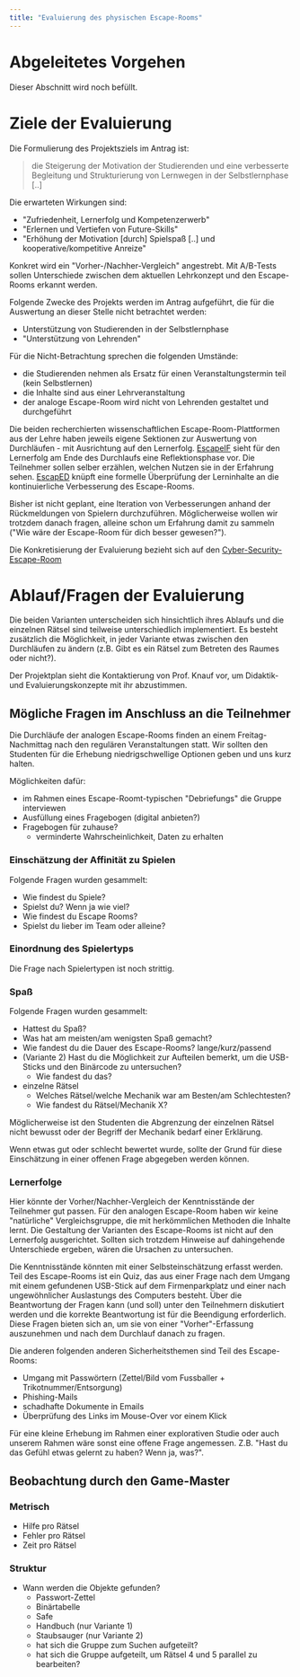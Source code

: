 ```yaml
---
title: "Evaluierung des physischen Escape-Rooms"
---
```


# Abgeleitetes Vorgehen

Dieser Abschnitt wird noch befüllt.

# Ziele der Evaluierung

Die Formulierung des Projektsziels im Antrag ist:

> die Steigerung der Motivation der Studierenden und eine verbesserte Begleitung und Strukturierung von Lernwegen in der Selbstlernphase [..]

Die erwarteten Wirkungen sind:

- "Zufriedenheit, Lernerfolg und Kompetenzerwerb"
- "Erlernen und Vertiefen von Future-Skills"
- "Erhöhung der Motivation [durch] Spielspaß [..] und kooperative/kompetitive Anreize"

Konkret wird ein "Vorher-/Nachher-Vergleich" angestrebt. Mit A/B-Tests sollen Unterschiede zwischen dem aktuellen Lehrkonzept und den Escape-Rooms erkannt werden.

Folgende Zwecke des Projekts werden im Antrag aufgeführt, die für die Auswertung an dieser Stelle nicht betrachtet werden:

- Unterstützung von Studierenden in der Selbstlernphase
- "Unterstützung von Lehrenden"

Für die Nicht-Betrachtung sprechen die folgenden Umstände:

- die Studierenden nehmen als Ersatz für einen Veranstaltungstermin teil (kein Selbstlernen)
- die Inhalte sind aus einer Lehrveranstaltung
- der analoge Escape-Room wird nicht von Lehrenden gestaltet und durchgeführt


Die beiden recherchierten wissenschaftlichen Escape-Room-Plattformen aus der Lehre haben jeweils eigene Sektionen zur Auswertung von Durchläufen - mit Ausrichtung auf den Lernerfolg.
[EscapeIF](../research/design.md#escapeif) sieht für den Lernerfolg am Ende des Durchlaufs eine Reflektionsphase vor. Die Teilnehmer sollen selber erzählen, welchen Nutzen sie in der Erfahrung sehen.
[EscapED](../research/design.md#escaped) knüpft eine formelle Überprüfung der Lerninhalte an die kontinuierliche Verbesserung des Escape-Rooms.

Bisher ist nicht geplant, eine Iteration von Verbesserungen anhand der Rückmeldungen von Spielern durchzuführen. Möglicherweise wollen wir trotzdem danach fragen, alleine schon um Erfahrung damit zu sammeln ("Wie wäre der Escape-Room für dich besser gewesen?").

Die Konkretisierung der Evaluierung bezieht sich auf den [Cyber-Security-Escape-Room](cyber_security/readme.md)

# Ablauf/Fragen der Evaluierung

Die beiden Varianten unterscheiden sich hinsichtlich ihres Ablaufs und die einzelnen Rätsel sind teilweise unterschiedlich implementiert. Es besteht zusätzlich die Möglichkeit, in jeder Variante etwas zwischen den Durchläufen zu ändern (z.B. Gibt es ein Rätsel zum Betreten des Raumes oder nicht?).

Der Projektplan sieht die Kontaktierung von Prof. Knauf vor, um Didaktik- und Evaluierungskonzepte mit ihr abzustimmen.

## Mögliche Fragen im Anschluss an die Teilnehmer

Die Durchläufe der analogen Escape-Rooms finden an einem Freitag-Nachmittag nach den regulären Veranstaltungen statt.
Wir sollten den Studenten für die Erhebung niedrigschwellige Optionen geben und uns kurz halten.

Möglichkeiten dafür:

- im Rahmen eines Escape-Roomt-typischen "Debriefungs" die Gruppe interviewen
- Ausfüllung eines Fragebogen (digital anbieten?)
- Fragebogen für zuhause?
	- verminderte Wahrscheinlichkeit, Daten zu erhalten

### Einschätzung der Affinität zu Spielen

Folgende Fragen wurden gesammelt:

- Wie findest du Spiele?
- Spielst du? Wenn ja wie viel?
- Wie findest du Escape Rooms?
- Spielst du lieber im Team oder alleine?

### Einordnung des Spielertyps

Die Frage nach Spielertypen ist noch strittig.

### Spaß

Folgende Fragen wurden gesammelt:

- Hattest du Spaß?
- Was hat am meisten/am wenigsten Spaß gemacht?
- Wie fandest du die Dauer des Escape-Rooms? lange/kurz/passend
- (Variante 2) Hast du die Möglichkeit zur Aufteilen bemerkt, um die USB-Sticks und den Binärcode zu untersuchen?
	- Wie fandest du das?
- einzelne Rätsel
	- Welches Rätsel/welche Mechanik war am Besten/am Schlechtesten?
	- Wie fandest du Rätsel/Mechanik X?

Möglicherweise ist den Studenten die Abgrenzung der einzelnen Rätsel nicht bewusst oder der Begriff der Mechanik bedarf einer Erklärung.

Wenn etwas gut oder schlecht bewertet wurde, sollte der Grund für diese Einschätzung in einer offenen Frage abgegeben werden können.

### Lernerfolge

Hier könnte der Vorher/Nachher-Vergleich der Kenntnisstände der Teilnehmer gut passen. Für den analogen Escape-Room haben wir keine "natürliche" Vergleichsgruppe, die mit herkömmlichen Methoden die Inhalte lernt.
Die Gestaltung der Varianten des Escape-Rooms ist nicht auf den Lernerfolg ausgerichtet. Sollten sich trotzdem Hinweise auf dahingehende Unterschiede ergeben, wären die Ursachen zu untersuchen.

Die Kenntnisstände könnten mit einer Selbsteinschätzung erfasst werden. Teil des Escape-Rooms ist ein Quiz, das aus einer Frage nach dem Umgang mit einem gefundenen USB-Stick auf dem Firmenparkplatz und einer nach ungewöhnlicher Auslastungs des Computers besteht. Über die Beantwortung der Fragen kann (und soll) unter den Teilnehmern diskutiert werden und die korrekte Beantwortung ist für die Beendigung erforderlich.
Diese Fragen bieten sich an, um sie von einer "Vorher"-Erfassung auszunehmen und nach dem Durchlauf danach zu fragen.

Die anderen folgenden anderen Sicherheitsthemen sind Teil des Escape-Rooms:

- Umgang mit Passwörtern (Zettel/Bild vom Fussballer + Trikotnummer/Entsorgung)
- Phishing-Mails
- schadhafte Dokumente in Emails
- Überprüfung des Links im Mouse-Over vor einem Klick

Für eine kleine Erhebung im Rahmen einer explorativen Studie oder auch unserem Rahmen wäre sonst eine offene Frage angemessen.
Z.B. "Hast du das Gefühl etwas gelernt zu haben? Wenn ja, was?".

## Beobachtung durch den Game-Master

### Metrisch

- Hilfe pro Rätsel
- Fehler pro Rätsel
- Zeit pro Rätsel

### Struktur

- Wann werden die Objekte gefunden?
	- Passwort-Zettel
	- Binärtabelle
	- Safe
	- Handbuch (nur Variante 1)
	- Staubsauger (nur Variante 2)
	- hat sich die Gruppe zum Suchen aufgeteilt?
	- hat sich die Gruppe aufgeteilt, um Rätsel 4 und 5 parallel zu bearbeiten?
